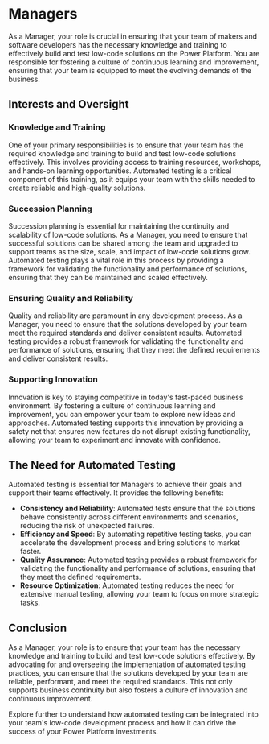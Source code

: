 # Managers

As a Manager, your role is crucial in ensuring that your team of makers and software developers has the necessary knowledge and training to effectively build and test low-code solutions on the Power Platform. You are responsible for fostering a culture of continuous learning and improvement, ensuring that your team is equipped to meet the evolving demands of the business.

## Interests and Oversight

### Knowledge and Training

One of your primary responsibilities is to ensure that your team has the required knowledge and training to build and test low-code solutions effectively. This involves providing access to training resources, workshops, and hands-on learning opportunities. Automated testing is a critical component of this training, as it equips your team with the skills needed to create reliable and high-quality solutions.

### Succession Planning

Succession planning is essential for maintaining the continuity and scalability of low-code solutions. As a Manager, you need to ensure that successful solutions can be shared among the team and upgraded to support teams as the size, scale, and impact of low-code solutions grow. Automated testing plays a vital role in this process by providing a framework for validating the functionality and performance of solutions, ensuring that they can be maintained and scaled effectively.

### Ensuring Quality and Reliability

Quality and reliability are paramount in any development process. As a Manager, you need to ensure that the solutions developed by your team meet the required standards and deliver consistent results. Automated testing provides a robust framework for validating the functionality and performance of solutions, ensuring that they meet the defined requirements and deliver consistent results.

### Supporting Innovation

Innovation is key to staying competitive in today's fast-paced business environment. By fostering a culture of continuous learning and improvement, you can empower your team to explore new ideas and approaches. Automated testing supports this innovation by providing a safety net that ensures new features do not disrupt existing functionality, allowing your team to experiment and innovate with confidence.

## The Need for Automated Testing

Automated testing is essential for Managers to achieve their goals and support their teams effectively. It provides the following benefits:

- **Consistency and Reliability**: Automated tests ensure that the solutions behave consistently across different environments and scenarios, reducing the risk of unexpected failures.
- **Efficiency and Speed**: By automating repetitive testing tasks, you can accelerate the development process and bring solutions to market faster.
- **Quality Assurance**: Automated testing provides a robust framework for validating the functionality and performance of solutions, ensuring that they meet the defined requirements.
- **Resource Optimization**: Automated testing reduces the need for extensive manual testing, allowing your team to focus on more strategic tasks.

## Conclusion

As a Manager, your role is to ensure that your team has the necessary knowledge and training to build and test low-code solutions effectively. By advocating for and overseeing the implementation of automated testing practices, you can ensure that the solutions developed by your team are reliable, performant, and meet the required standards. This not only supports business continuity but also fosters a culture of innovation and continuous improvement.

Explore further to understand how automated testing can be integrated into your team's low-code development process and how it can drive the success of your Power Platform investments.